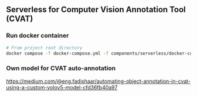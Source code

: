 ## Serverless for Computer Vision Annotation Tool (CVAT)

### Run docker container

```bash
# From project root directory
docker compose -f docker-compose.yml -f components/serverless/docker-compose.serverless.yml up -d
```

### Own model for CVAT auto-annotation
https://medium.com/@eng.fadishaar/automating-object-annotation-in-cvat-using-a-custom-yolov5-model-cfd36fb40a97
